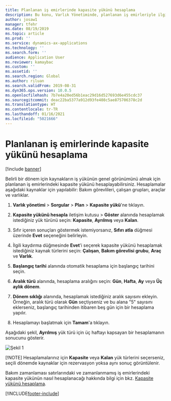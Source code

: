 ```yaml
---
title: Planlanan iş emirlerinde kapasite yükünü hesaplama
description: Bu konu, Varlık Yönetiminde, planlanan iş emirleriyle ilgili kapasite yükünün nasıl hesaplanacağını açıklamaktadır.
author: josaw1
manager: tfehr
ms.date: 08/19/2019
ms.topic: article
ms.prod: ''
ms.service: dynamics-ax-applications
ms.technology: ''
ms.search.form: ''
audience: Application User
ms.reviewer: kamaybac
ms.custom: ''
ms.assetid: ''
ms.search.region: Global
ms.author: riluan
ms.search.validFrom: 2019-08-31
ms.dyn365.ops.version: 10.0.5
ms.openlocfilehash: 7b7e4a20ed56b1eac29d16d527693d6e455cdc37
ms.sourcegitcommit: deac22ba5377a912d93fe408c5ae875706378c2d
ms.translationtype: HT
ms.contentlocale: tr-TR
ms.lasthandoff: 01/16/2021
ms.locfileid: "5021666"
---
```

# <a name="calculate-capacity-load-on-scheduled-work-orders"></a>Planlanan iş emirlerinde kapasite yükünü hesaplama

[!include [banner](../../includes/banner.md)]

 

Belirli bir dönem için kaynakların iş yükünün genel görünümünü almak için planlanan iş emirlerindeki kapasite yükünü hesaplayabilirsiniz. Hesaplamalar aşağıdaki kaynaklar için yapılabilir: Bakım görevlileri, çalışan grupları, araçlar ve varlıklar.

1. **Varlık yönetimi** > **Sorgular** > **Plan** > **Kapasite yükü**'ne tıklayın.

2. **Kapasite yükünü hesapla** iletişim kutusu > **Göster** alanında hesaplamak istediğiniz yük türünü seçin: **Kapasite**, **Ayrılmış** veya **Kalan**.

3. Sıfır içeren sonuçları göstermek istemiyorsanız, **Sıfırı atla** düğmesi üzerinde **Evet** seçeneğini belirleyin.

4. İlgili kaydırma düğmesinde **Evet**'i seçerek kapasite yükünü hesaplamak istediğiniz kaynak türlerini seçin: **Çalışan**, **Bakım görevlisi grubu**, **Araç** ve **Varlık**.

5. **Başlangıç tarihi** alanında otomatik hesaplama için başlangıç tarihini seçin.

6. **Aralık türü** alanında, hesaplama aralığını seçin: **Gün**, **Hafta**, **Ay** veya **Üç aylık dönem**.

7. **Dönem sıklığı** alanında, hesaplamak istediğiniz aralık sayısını ekleyin. Örneğin, aralık türü olarak **Gün** seçtiyseniz ve bu alana "5" sayısını eklerseniz, başlangıç tarihinden itibaren beş gün için bir hesaplama yapılır.

8. Hesaplamayı başlatmak için **Tamam**'a tıklayın.

Aşağıdaki şekil, **Ayrılmış** yük türü için üç haftayı kapsayan bir hesaplamanın sonucunu gösterir.

![Şekil 1](media/08-work-order-scheduling.png)

[!NOTE]
Hesaplamalarınız için **Kapasite** veya **Kalan** yük türlerini seçerseniz, seçili dönemde kaynaklar için rezervasyon yoksa aynı sonuç görüntülenir.

Bakım zamanlaması satırlarındaki ve zamanlanmamış iş emirlerindeki kapasite yükünün nasıl hesaplanacağı hakkında bilgi için bkz. [Kapasite yükünü hesaplama](../capacity-planning/calculate-capacity-load.md).



[!INCLUDE[footer-include](../../../includes/footer-banner.md)]